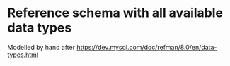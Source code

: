 # Reference schema with all available data types

Modelled by hand after https://dev.mysql.com/doc/refman/8.0/en/data-types.html